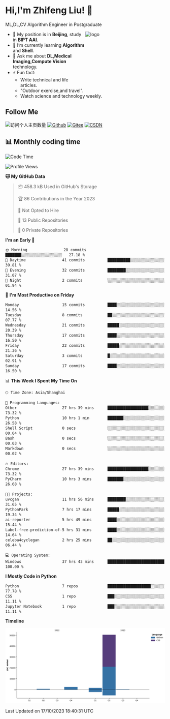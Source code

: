 <!--
**stonedada/stonedada** is a ✨ _special_ ✨ repository because its `README.md` (this file) appears on your GitHub profile.

Here are some ideas to get you started:

- 🔭 I’m currently working on ...
- 🌱 I’m currently learning ...
- 👯 I’m looking to collaborate on ...
- 🤔 I’m looking for help with ...
- 💬 Ask me about ...
- 📫 How to reach me: ...
- 😄 Pronouns: ...
- ⚡ Fun fact: ...
-->
# Hi,I'm Zhifeng Liu! 👋
ML,DL,CV Algorithm Engineer in Postgraduate

<img src="https://github-readme-stats-git-masterrstaa-rickstaa.vercel.app/api?username=stonedada&show_icons=true&count_private=true&theme=vue" alt="logo" height="160" align="right" width="50%" />

- 🔭 My position is in **Beijing**, study in **BIPT AAI**.
- 🌱 I’m currently learning **Algorithm** and **Shell**.
- 💬 Ask me about **DL,Medical Imaging,Compute Vision** technology.
- ⚡ Fun fact: 
  - Write technical and life articles.
  - "Outdoor exercise,and travel".
  - Watch science and technology weekly.

## Follow Me
![访问个人主页数量](https://komarev.com/ghpvc/?username=stonedada&color=green)
[![Github](https://img.shields.io/github/followers/stonedada?label=Github&style=social)](https://github.com/stonedada)
[![Gitee](https://img.shields.io/badge/-Gitee-EA4335?style=flat-square&logo=Gitee&logoColor=white)](https://gitee.com/liu-shitou)
[![CSDN](https://img.shields.io/badge/-CSDN-c14438?style=flat-square&logo=C&logoColor=white)](https://blog.csdn.net/weixin_43913261?type=blog)
<!--
## GitHub Infos

<img src="https://github-profile-trophy.vercel.app/?username=stonedada&theme=flat&column=7" alt="logo" height="160" align="center" style="margin: auto;" />
[![GitHub Streak](https://github-readme-streak-stats.herokuapp.com/?user=stonedada&theme=vue)](https://github.com/stonedada)

<a href="https://github.com/stonedada">
  <img src="https://github-readme-stats-git-masterrstaa-rickstaa.vercel.app/api/top-langs/?username=stonedada&layout=compact&theme=vue" />
</a>

[![Anser's wakatime stats](https://github-readme-stats.vercel.app/api/wakatime?username=stonedada&layout=compact&custom_title=Wakatime%20Stats%20(this%20week))](https://wakatime.com/@stonedada)
-->

## :bar_chart: Monthly coding time

<!--START_SECTION:waka-->
![Code Time](http://img.shields.io/badge/Code%20Time-499%20hrs%2048%20mins-blue)

![Profile Views](http://img.shields.io/badge/Profile%20Views-0-blue)

**🐱 My GitHub Data** 

> 📦 458.3 kB Used in GitHub's Storage 
 > 
> 🏆 86 Contributions in the Year 2023
 > 
> 🚫 Not Opted to Hire
 > 
> 📜 13 Public Repositories 
 > 
> 🔑 0 Private Repositories 
 > 
**I'm an Early 🐤** 

```text
🌞 Morning                28 commits          ███████░░░░░░░░░░░░░░░░░░   27.18 % 
🌆 Daytime                41 commits          ██████████░░░░░░░░░░░░░░░   39.81 % 
🌃 Evening                32 commits          ████████░░░░░░░░░░░░░░░░░   31.07 % 
🌙 Night                  2 commits           ░░░░░░░░░░░░░░░░░░░░░░░░░   01.94 % 
```
📅 **I'm Most Productive on Friday** 

```text
Monday                   15 commits          ████░░░░░░░░░░░░░░░░░░░░░   14.56 % 
Tuesday                  8 commits           ██░░░░░░░░░░░░░░░░░░░░░░░   07.77 % 
Wednesday                21 commits          █████░░░░░░░░░░░░░░░░░░░░   20.39 % 
Thursday                 17 commits          ████░░░░░░░░░░░░░░░░░░░░░   16.50 % 
Friday                   22 commits          █████░░░░░░░░░░░░░░░░░░░░   21.36 % 
Saturday                 3 commits           █░░░░░░░░░░░░░░░░░░░░░░░░   02.91 % 
Sunday                   17 commits          ████░░░░░░░░░░░░░░░░░░░░░   16.50 % 
```


📊 **This Week I Spent My Time On** 

```text
🕑︎ Time Zone: Asia/Shanghai

💬 Programming Languages: 
Other                    27 hrs 39 mins      ██████████████████░░░░░░░   73.32 % 
Python                   10 hrs 1 min        ███████░░░░░░░░░░░░░░░░░░   26.58 % 
Shell Script             0 secs              ░░░░░░░░░░░░░░░░░░░░░░░░░   00.04 % 
Bash                     0 secs              ░░░░░░░░░░░░░░░░░░░░░░░░░   00.03 % 
Markdown                 0 secs              ░░░░░░░░░░░░░░░░░░░░░░░░░   00.02 % 

🔥 Editors: 
Chrome                   27 hrs 39 mins      ██████████████████░░░░░░░   73.32 % 
PyCharm                  10 hrs 3 mins       ███████░░░░░░░░░░░░░░░░░░   26.68 % 

🐱‍💻 Projects: 
uvcgan                   11 hrs 56 mins      ████████░░░░░░░░░░░░░░░░░   31.65 % 
PythonPark               7 hrs 17 mins       █████░░░░░░░░░░░░░░░░░░░░   19.34 % 
ai-reporter              5 hrs 49 mins       ████░░░░░░░░░░░░░░░░░░░░░   15.44 % 
Label-free-prediction-of-5 hrs 31 mins       ████░░░░░░░░░░░░░░░░░░░░░   14.64 % 
celeba4cyclegan          2 hrs 25 mins       ██░░░░░░░░░░░░░░░░░░░░░░░   06.44 % 

💻 Operating System: 
Windows                  37 hrs 43 mins      █████████████████████████   100.00 % 
```

**I Mostly Code in Python** 

```text
Python                   7 repos             ███████████████████░░░░░░   77.78 % 
CSS                      1 repo              ███░░░░░░░░░░░░░░░░░░░░░░   11.11 % 
Jupyter Notebook         1 repo              ███░░░░░░░░░░░░░░░░░░░░░░   11.11 % 
```



**Timeline**

![Lines of Code chart](https://raw.githubusercontent.com/stonedada/stonedada/main/assets/bar_graph.png)


 Last Updated on 17/10/2023 18:40:31 UTC
<!--END_SECTION:waka-->